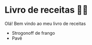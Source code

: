 # Livro de receitas :man_cook:



Olá! Bem vindo ao meu livro de receitas 

- Strogonoff de frango
- Pavê